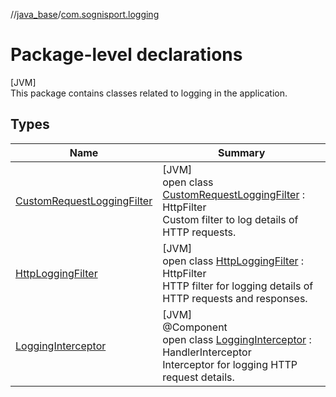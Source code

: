 //[java_base](../../index.md)/[com.sognisport.logging](index.md)

# Package-level declarations

[JVM]\
This package contains classes related to logging in the application.

## Types

| Name | Summary |
|---|---|
| [CustomRequestLoggingFilter](-custom-request-logging-filter/index.md) | [JVM]<br>open class [CustomRequestLoggingFilter](-custom-request-logging-filter/index.md) : HttpFilter<br>Custom filter to log details of HTTP requests. |
| [HttpLoggingFilter](-http-logging-filter/index.md) | [JVM]<br>open class [HttpLoggingFilter](-http-logging-filter/index.md) : HttpFilter<br>HTTP filter for logging details of HTTP requests and responses. |
| [LoggingInterceptor](-logging-interceptor/index.md) | [JVM]<br>@Component<br>open class [LoggingInterceptor](-logging-interceptor/index.md) : HandlerInterceptor<br>Interceptor for logging HTTP request details. |
